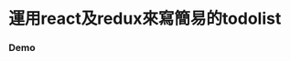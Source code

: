 <h1>運用react及redux來寫簡易的todolist</h1>

<h3>Demo</h3>
<a href="https://valuejoe.github.io/todolist_react/"></a>